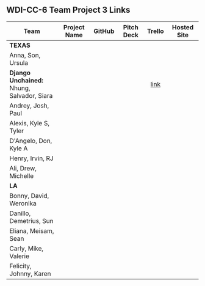 ## WDI-CC-6 Team Project 3 Links

| Team | Project Name | GitHub | Pitch Deck | Trello | Hosted Site |
|---|:---:|:---:|:---:|:---:|:---:|
| **TEXAS** |  |  |  |  |  |
| Anna, Son, Ursula |  |  |  |  |  |
| **Django Unchained:**<br>Nhung, Salvador, Siara |  |  |  | [link](https://trello.com/b/K6kJmv9J/foodraiseratx) |  |
| Andrey, Josh, Paul |  |  |  |  |  |
| Alexis, Kyle S, Tyler |  |  |  |  |  |
| D'Angelo, Don, Kyle A |  |  |  |  |  |
| Henry, Irvin, RJ |  |  |  |  |  |
| Ali, Drew, Michelle |  |  |  |  |  |
| **LA** |  |  |  |  |  |
| Bonny, David, Weronika |  |  |  |  |  |
| Danillo, Demetrius, Sun |  |  |  |  |  |
| Eliana, Meisam, Sean |  |  |  |  |  |
| Carly, Mike, Valerie |  |  |  |  |  |
| Felicity, Johnny, Karen |  |  |  |  |  |

